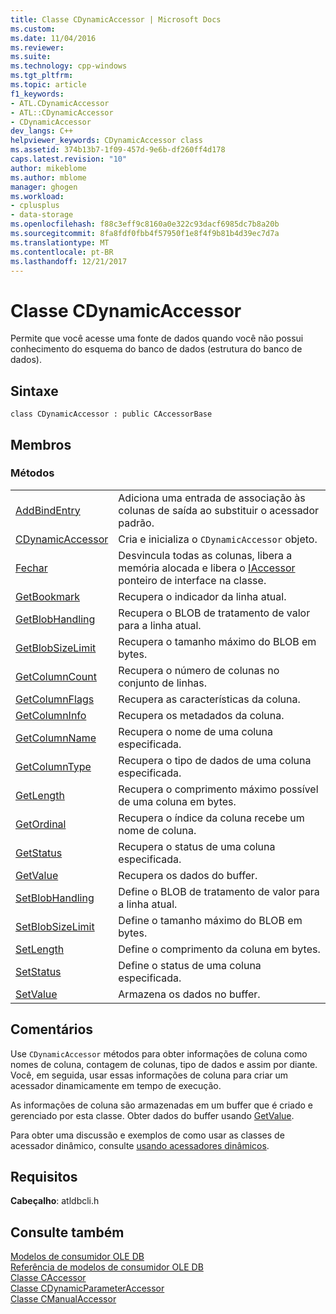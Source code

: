 ```yaml
---
title: Classe CDynamicAccessor | Microsoft Docs
ms.custom: 
ms.date: 11/04/2016
ms.reviewer: 
ms.suite: 
ms.technology: cpp-windows
ms.tgt_pltfrm: 
ms.topic: article
f1_keywords:
- ATL.CDynamicAccessor
- ATL::CDynamicAccessor
- CDynamicAccessor
dev_langs: C++
helpviewer_keywords: CDynamicAccessor class
ms.assetid: 374b13b7-1f09-457d-9e6b-df260ff4d178
caps.latest.revision: "10"
author: mikeblome
ms.author: mblome
manager: ghogen
ms.workload:
- cplusplus
- data-storage
ms.openlocfilehash: f88c3eff9c8160a0e322c93dacf6985dc7b8a20b
ms.sourcegitcommit: 8fa8fdf0fbb4f57950f1e8f4f9b81b4d39ec7d7a
ms.translationtype: MT
ms.contentlocale: pt-BR
ms.lasthandoff: 12/21/2017
---
```

# <a name="cdynamicaccessor-class"></a>Classe CDynamicAccessor
Permite que você acesse uma fonte de dados quando você não possui conhecimento do esquema do banco de dados (estrutura do banco de dados).  
  
## <a name="syntax"></a>Sintaxe  
  
```  
class CDynamicAccessor : public CAccessorBase  
```  
  
## <a name="members"></a>Membros  
  
### <a name="methods"></a>Métodos  
  
|||  
|-|-|  
|[AddBindEntry](../../data/oledb/cdynamicaccessor-addbindentry.md)|Adiciona uma entrada de associação às colunas de saída ao substituir o acessador padrão.|  
|[CDynamicAccessor](../../data/oledb/cdynamicaccessor-class.md)|Cria e inicializa o `CDynamicAccessor` objeto.|  
|[Fechar](../../data/oledb/cdynamicaccessor-close.md)|Desvincula todas as colunas, libera a memória alocada e libera o [IAccessor](https://msdn.microsoft.com/en-us/library/ms719672.aspx) ponteiro de interface na classe.|  
|[GetBookmark](../../data/oledb/cdynamicaccessor-getbookmark.md)|Recupera o indicador da linha atual.|  
|[GetBlobHandling](../../data/oledb/cdynamicaccessor-getblobhandling.md)|Recupera o BLOB de tratamento de valor para a linha atual.|  
|[GetBlobSizeLimit](../../data/oledb/cdynamicaccessor-getblobsizelimit.md)|Recupera o tamanho máximo do BLOB em bytes.|  
|[GetColumnCount](../../data/oledb/cdynamicaccessor-getcolumncount.md)|Recupera o número de colunas no conjunto de linhas.|  
|[GetColumnFlags](../../data/oledb/cdynamicaccessor-getcolumnflags.md)|Recupera as características da coluna.|  
|[GetColumnInfo](../../data/oledb/cdynamicaccessor-getcolumninfo.md)|Recupera os metadados da coluna.|  
|[GetColumnName](../../data/oledb/cdynamicaccessor-getcolumnname.md)|Recupera o nome de uma coluna especificada.|  
|[GetColumnType](../../data/oledb/cdynamicaccessor-getcolumntype.md)|Recupera o tipo de dados de uma coluna especificada.|  
|[GetLength](../../data/oledb/cdynamicaccessor-getlength.md)|Recupera o comprimento máximo possível de uma coluna em bytes.|  
|[GetOrdinal](../../data/oledb/cdynamicaccessor-getordinal.md)|Recupera o índice da coluna recebe um nome de coluna.|  
|[GetStatus](../../data/oledb/cdynamicaccessor-getstatus.md)|Recupera o status de uma coluna especificada.|  
|[GetValue](../../data/oledb/cdynamicaccessor-getvalue.md)|Recupera os dados do buffer.|  
|[SetBlobHandling](../../data/oledb/cdynamicaccessor-setblobhandling.md)|Define o BLOB de tratamento de valor para a linha atual.|  
|[SetBlobSizeLimit](../../data/oledb/cdynamicaccessor-setblobsizelimit.md)|Define o tamanho máximo do BLOB em bytes.|  
|[SetLength](../../data/oledb/cdynamicaccessor-setlength.md)|Define o comprimento da coluna em bytes.|  
|[SetStatus](../../data/oledb/cdynamicaccessor-setstatus.md)|Define o status de uma coluna especificada.|  
|[SetValue](../../data/oledb/cdynamicaccessor-setvalue.md)|Armazena os dados no buffer.|  
  
## <a name="remarks"></a>Comentários  
 Use `CDynamicAccessor` métodos para obter informações de coluna como nomes de coluna, contagem de colunas, tipo de dados e assim por diante. Você, em seguida, usar essas informações de coluna para criar um acessador dinamicamente em tempo de execução.  
  
 As informações de coluna são armazenadas em um buffer que é criado e gerenciado por esta classe. Obter dados do buffer usando [GetValue](../../data/oledb/cdynamicaccessor-getvalue.md).  
  
 Para obter uma discussão e exemplos de como usar as classes de acessador dinâmico, consulte [usando acessadores dinâmicos](../../data/oledb/using-dynamic-accessors.md).  
  
## <a name="requirements"></a>Requisitos  
 **Cabeçalho**: atldbcli.h  
  
## <a name="see-also"></a>Consulte também  
 [Modelos de consumidor OLE DB](../../data/oledb/ole-db-consumer-templates-cpp.md)   
 [Referência de modelos de consumidor OLE DB](../../data/oledb/ole-db-consumer-templates-reference.md)   
 [Classe CAccessor](../../data/oledb/caccessor-class.md)   
 [Classe CDynamicParameterAccessor](../../data/oledb/cdynamicparameteraccessor-class.md)   
 [Classe CManualAccessor](../../data/oledb/cmanualaccessor-class.md)